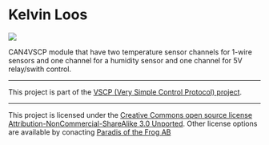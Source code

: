 <h1>Kelvin Loos</h1>

<img src="http://grodansparadis.com/images/vscp_logo.jpg" />

CAN4VSCP module that have two temperature sensor channels for 1-wire sensors 
and one channel for a humidity sensor and one channel for 5V relay/swith control.

<hr>

This project is part of the <a href="http://www.vscp.org">VSCP (Very Simple Control Protocol) project</a>. 

<hr>

This project is licensed under the 
<a href="http://creativecommons.org/licenses/by-nc-sa/3.0/">Creative Commons open source license Attribution-NonCommercial-ShareAlike 3.0 Unported</a>. 
Other license options are available by conacting <a href="malto:info@grodansparadis.com">Paradis of the Frog AB</a>

